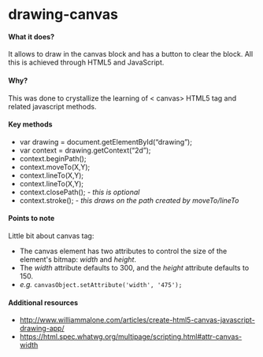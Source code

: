 # drawing-canvas
#### What it does?
It allows to draw in the canvas block and has a button to clear the block. All this is achieved through HTML5 and JavaScript.


#### Why?
This was done to crystallize the learning of < canvas> HTML5 tag and related javascript methods.

#### Key methods
- var drawing = document.getElementById(“drawing”);
- var context = drawing.getContext(“2d”);
- context.beginPath();
- context.moveTo(X,Y);
- context.lineTo(X,Y);
- context.lineTo(X,Y);
- context.closePath();  _- this is optional_
- context.stroke();     _- this draws on the path created by moveTo/lineTo_

#### Points to note
Little bit about canvas tag:
- The canvas element has two attributes to control the size of the element's bitmap: _width_ and _height_.
- The _width_ attribute defaults to 300, and the _height_ attribute defaults to 150.
- _e.g._ ```canvasObject.setAttribute('width', '475');```


#### Additional resources
- http://www.williammalone.com/articles/create-html5-canvas-javascript-drawing-app/
- https://html.spec.whatwg.org/multipage/scripting.html#attr-canvas-width
